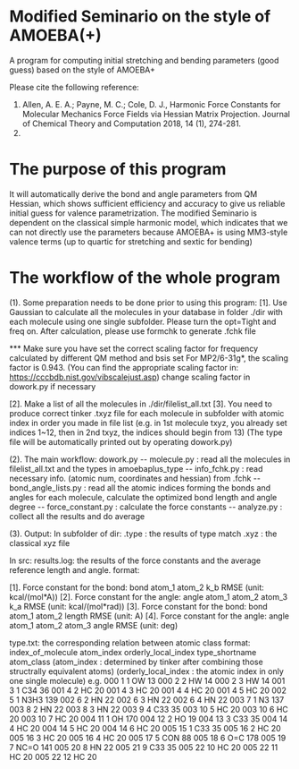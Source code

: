 # Modified Seminario on the style of AMOEBA(+)
A program for computing initial stretching and bending parameters (good guess) based on the style of AMOEBA+

Please cite the following reference:
1. Allen, A. E. A.; Payne, M. C.; Cole, D. J., Harmonic Force Constants for Molecular Mechanics Force Fields via Hessian Matrix Projection. Journal of Chemical Theory and Computation 2018, 14 (1), 274-281.
2.

# The purpose of this program
It will automatically derive the bond and angle parameters from QM Hessian, which shows sufficient efficiency and accuracy
to give us reliable initial guess for valence parametrization.
The modified Seminario is dependent on the classical simple harmonic model, which indicates that we can not directly use
the parameters because AMOEBA+ is using MM3-style valence terms (up to quartic for stretching and sextic for bending)

# The workflow of the whole program

(1). Some preparation needs to be done prior to using this program:
[1]. Use Gaussian to calculate all the molecules in your database in folder ./dir with each molecule using one single
subfolder. Please turn the opt=Tight and freq on. After calculation, please use formchk to generate .fchk file

*** Make sure you have set the correct scaling factor for frequency calculated by different QM method and bsis set
For MP2/6-31g*, the scaling factor is 0.943. (You can find the appropriate scaling factor in: https://cccbdb.nist.gov/vibscalejust.asp)
change scaling factor in dowork.py if necessary

[2]. Make a list of all the molecules in ./dir/filelist_all.txt
[3]. You need to produce correct tinker .txyz file for each molecule in subfolder with atomic index in order you made in file list
(e.g. in 1st molecule txyz, you already set indices 1~12, then in 2nd txyz, the indices should begin from 13)
(The type file will be automatically printed out by operating dowork.py)

(2). The main workflow:
dowork.py -- molecule.py : read all the molecules in filelist_all.txt and the types in amoebaplus_type 
          -- info_fchk.py : read necessary info. (atomic num, coordinates and hessian) from .fchk
          -- bond_angle_lists.py : read all the atomic indices forming the bonds and angles for each molecule, calculate the optimized bond length and angle degree
          -- force_constant.py : calculate the force constants
          -- analyze.py : collect all the results and do average

(3). Output:
In subfolder of dir:
.type : the results of type match
.xyz : the classical xyz file

In src:
results.log:
the results of the force constants and the average reference length and angle.
format:

[1]. Force constant for the bond:
bond   atom_1  atom_2  k_b  RMSE  (unit: kcal/(mol\*A))
[2]. Force constant for the angle:
angle   atom_1  atom_2  atom_3  k_a  RMSE  (unit: kcal/(mol\*rad))
[3]. Force constant for the bond:
bond   atom_1  atom_2  length  RMSE  (unit: A)
[4]. Force constant for the angle:
angle   atom_1  atom_2  atom_3  angle  RMSE  (unit: deg)

type.txt:
the corresponding relation between atomic class
format:
index_of_molecule   atom_index  orderly_local_index   type_shortname   atom_class
(atom_index : determined by tinker after combining those structrally equivalent atoms)
(orderly_local_index : the atomic index in only one single molecule)
e.g.
  000    1    1         OW   13
  000    2    2         HW   14
  000    2    3         HW   14
  001    3    1        C34   36
  001    4    2         HC   20
  001    4    3         HC   20
  001    4    4         HC   20
  001    4    5         HC   20
  002    5    1       N3H3  139
  002    6    2         HN   22
  002    6    3         HN   22
  002    6    4         HN   22
  003    7    1         N3  137
  003    8    2         HN   22
  003    8    3         HN   22
  003    9    4        C33   35
  003   10    5         HC   20
  003   10    6         HC   20
  003   10    7         HC   20
  004   11    1         OH  170
  004   12    2         HO   19
  004   13    3        C33   35
  004   14    4         HC   20
  004   14    5         HC   20
  004   14    6         HC   20
  005   15    1        C33   35
  005   16    2         HC   20
  005   16    3         HC   20
  005   16    4         HC   20
  005   17    5        CON   88
  005   18    6        O=C  178
  005   19    7       NC=O  141
  005   20    8         HN   22
  005   21    9        C33   35
  005   22   10         HC   20
  005   22   11         HC   20
  005   22   12         HC   20
